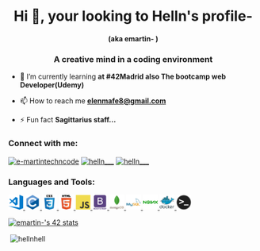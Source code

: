 
<h1 align="center">Hi 👋, your looking to Helln's profile-</h1>
<h4 align="center">(aka emartin- )</h4>
<h3 align="center">A creative mind in a coding environment</h3>


- 🌱 I’m currently learning **at #42Madrid also The bootcamp web Developer(Udemy)**

- 📫 How to reach me **elenmafe8@gmail.com**

- ⚡ Fun fact **Sagittarius staff...**

<h3 align="left">Connect with me:</h3>
<p align="left">
<a href="https://linkedin.com/in/e-martintechncode" target="blank"><img align="center" src="https://cdn.jsdelivr.net/npm/simple-icons@3.0.1/icons/linkedin.svg" alt="e-martintechncode" height="30" width="30" /></a>
<a href="https://instagram.com/helln___" target="blank"><img align="center" src="https://cdn.jsdelivr.net/npm/simple-icons@3.0.1/icons/instagram.svg" alt="helln___" height="30" width="30" /></a>
 <a href="https://github.com/hellnhell" target="blank"><img align="center" src="https://cdn.jsdelivr.net/npm/simple-icons@3.0.1/icons/github.svg" alt="helln___" height="30" width="30" /></a>
</p>

<h3 align="left">Languages and Tools:</h3>
<p align="left"> <a href="https://code.visualstudio.com/" target="_blank"> <img src="https://raw.githubusercontent.com/github/explore/80688e429a7d4ef2fca1e82350fe8e3517d3494d/topics/visual-studio-code/visual-studio-code.png" alt="visual" width="30" height="30"/> </a>
<a href="https://www.cprogramming.com/" target="_blank"> <img src="https://raw.githubusercontent.com/devicons/devicon/master/icons/c/c-original.svg" alt="c" width="30" height="30"/> </a>
<a href="https://developer.mozilla.org/es/docs/Web/CSS" target="_blank"> <img src="https://raw.githubusercontent.com/devicons/devicon/master/icons/css3/css3-original-wordmark.svg" alt="css3" width="30" height="30"/> </a>
<a href="https://developer.mozilla.org/en-US/docs/Web/HTML" target="_blank"> <img src="https://raw.githubusercontent.com/devicons/devicon/master/icons/html5/html5-original-wordmark.svg" alt="html5" width="30" height="30"/> </a>
<a href="https://developer.mozilla.org/en-US/docs/Web/JavaScript" target="_blank"> <img src="https://raw.githubusercontent.com/devicons/devicon/master/icons/javascript/javascript-original.svg" alt="javascript" width="30" height="30"/> </a>
<a href="https://getbootstrap.com" target="_blank"> <img src="https://raw.githubusercontent.com/devicons/devicon/master/icons/bootstrap/bootstrap-plain-wordmark.svg" alt="bootstrap" width="30" height="30"/> </a>
<a href="https://www.mongodb.com/" target="_blank"> <img src="https://raw.githubusercontent.com/devicons/devicon/master/icons/mongodb/mongodb-original-wordmark.svg" alt="mongodb" width="30" height="30"/> </a>
<a href="https://www.mysql.com/" target="_blank"> <img src="https://raw.githubusercontent.com/devicons/devicon/master/icons/mysql/mysql-original-wordmark.svg" alt="mysql" width="30" height="30"/> </a>
<a href="https://www.nginx.com" target="_blank"> <img src="https://raw.githubusercontent.com/devicons/devicon/master/icons/nginx/nginx-original.svg" alt="nginx" width="30" height="30"/>
<a href="https://www.docker.com/" target="_blank"> <img src="https://raw.githubusercontent.com/devicons/devicon/master/icons/docker/docker-original-wordmark.svg" alt="docker" width="30" height="30"/> </a>
</a><a href="https://www.unix.com/" target="_blank"> <img src="https://raw.githubusercontent.com/github/explore/80688e429a7d4ef2fca1e82350fe8e3517d3494d/topics/terminal/terminal.png" alt="terminal" width="30" height="30"/> </a>
</p>

[![emartin-'s 42 stats](https://badge42.herokuapp.com/api/stats/emartin-?privacyEmail=true&darkmode=true)](https://github.com/JaeSeoKim/badge42)
<br>
<p>&nbsp;<img align="center" src="https://github-readme-stats.vercel.app/api?username=hellnhell&show_icons=true&locale=en&theme=blue-green" alt="hellnhell" /></p>





